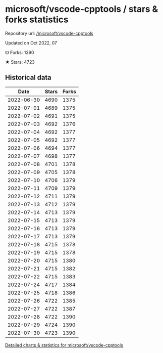 # microsoft/vscode-cpptools / stars & forks statistics

Repository url: [/microsoft/vscode-cpptools](https://github.com/microsoft/vscode-cpptools)

Updated on Oct 2022, 07

☋ Forks: 1390

★ Stars: 4723

## Historical data
| Date | Stars | Forks |
|------|-------|-------|
| 2022-06-30 | 4690 | 1375 | 
| 2022-07-01 | 4689 | 1375 | 
| 2022-07-02 | 4691 | 1375 | 
| 2022-07-03 | 4692 | 1376 | 
| 2022-07-04 | 4692 | 1377 | 
| 2022-07-05 | 4692 | 1377 | 
| 2022-07-06 | 4694 | 1377 | 
| 2022-07-07 | 4698 | 1377 | 
| 2022-07-08 | 4701 | 1378 | 
| 2022-07-09 | 4705 | 1378 | 
| 2022-07-10 | 4706 | 1379 | 
| 2022-07-11 | 4709 | 1379 | 
| 2022-07-12 | 4711 | 1379 | 
| 2022-07-13 | 4712 | 1379 | 
| 2022-07-14 | 4713 | 1379 | 
| 2022-07-15 | 4713 | 1379 | 
| 2022-07-16 | 4713 | 1379 | 
| 2022-07-17 | 4713 | 1379 | 
| 2022-07-18 | 4715 | 1378 | 
| 2022-07-19 | 4715 | 1378 | 
| 2022-07-20 | 4715 | 1380 | 
| 2022-07-21 | 4715 | 1382 | 
| 2022-07-22 | 4715 | 1383 | 
| 2022-07-24 | 4717 | 1384 | 
| 2022-07-25 | 4718 | 1386 | 
| 2022-07-26 | 4722 | 1385 | 
| 2022-07-27 | 4722 | 1387 | 
| 2022-07-28 | 4722 | 1390 | 
| 2022-07-29 | 4724 | 1390 | 
| 2022-07-30 | 4723 | 1390 | 


[Detailed charts & statistics for microsoft/vscode-cpptools](https://reviewgithub.com/rep/microsoft/vscode-cpptools)
